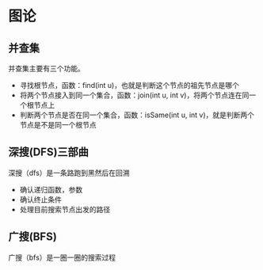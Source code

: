 # 图论


## 并查集
并查集主要有三个功能。
- 寻找根节点，函数：find(int u)，也就是判断这个节点的祖先节点是哪个
- 将两个节点接入到同一个集合，函数：join(int u, int v)，将两个节点连在同一个根节点上
- 判断两个节点是否在同一个集合，函数：isSame(int u, int v)，就是判断两个节点是不是同一个根节点



## 深搜(DFS)三部曲
深搜（dfs）是一条路跑到黑然后在回溯

- 确认递归函数，参数
- 确认终止条件
- 处理目前搜索节点出发的路径



## 广搜(BFS)

广搜（bfs）是一圈一圈的搜索过程
